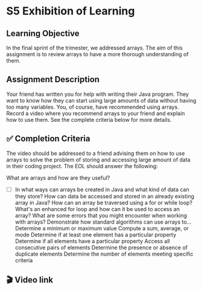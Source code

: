 # S5 Exhibition of Learning

## Learning Objective
In the final sprint of the trimester, we addressed arrays. The aim of this assignment is to review arrays to have a more thorough understanding of them.

## Assignment Description

Your friend has written you for help with writing their Java program. They want to know how they can start using large amounts of data without having too many variables. You, of course, have recommended using arrays. Record a video where you recommend arrays to your friend and explain how to use them. See the complete criteria below for more details.

## ✅ Completion Criteria
The video should be addressed to a friend advising them on how to use arrays to solve the problem of storing and accessing large amount of data in their coding project. The EOL should answer the following:

What are arrays and how are they useful?
- [ ] In what ways can arrays be created in Java and what kind of data can they store?
How can data be accessed and stored in an already existing array in Java?
How can an array be traversed using a for or while loop?
What's an enhanced for loop and how can it be used to access an array?
What are some errors that you might encounter when working with arrays?
Demonstrate how standard algorithms can use arrays to...
Determine a minimum or maximum value
Compute a sum, average, or mode
Determine if at least one element has a
particular property
Determine if all elements have a particular
property
Access all consecutive pairs of elements
Determine the presence or absence of
duplicate elements
Determine the number of elements meeting
specific criteria


## 🎬 Video link 
